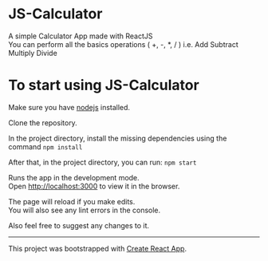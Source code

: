 # JS-Calculator
A simple Calculator App made with ReactJS <br>
You can perform all the basics operations ( +, -, *, / ) i.e. Add Subtract Multiply Divide

# To start using JS-Calculator

Make sure you have [nodejs](https://nodejs.org/en/) installed.

Clone the repository.

In the project directory, install the missing dependencies using the command `npm install`

After that, in the project directory, you can run: `npm start`

Runs the app in the development mode.\
Open [http://localhost:3000](http://localhost:3000) to view it in the browser.

The page will reload if you make edits.\
You will also see any lint errors in the console.

Also feel free to suggest any changes to it.

<hr/>

This project was bootstrapped with [Create React App](https://github.com/facebook/create-react-app).
